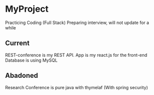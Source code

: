 # MyProject
 Practicing Coding (Full Stack)
 Preparing interview, will not update for a while

Current
---------------------------------------------------------
REST-conference is my REST API.
App is my react.js for the front-end
Database is using MySQL


Abadoned
-----------------------------------------------------------------------------
Research Conference is pure java with thymelaf (With spring security) 
